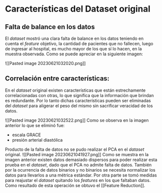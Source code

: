 # Características del Dataset original

## Falta de balance en los datos

El _dataset_ mostró una clara falta de balance en los datos teniendo en cuenta el _feature_ objetivo, la cantidad de pacientes que no fallecen, luego de ingresar al hospital, es mucho mayor de los que sí lo hacen, en la muestra observada. Como se puede apreciar en la siguiente imagen:

![[Pasted image 20230621032020.png]]

## Correlación entre características:

En el _dataset_ original existen características que están estrechamente correlacionadas con otras, lo que significa que la información que brindan es redundante. Por lo tanto dichas características pueden ser eliminadas del _dataset_ para aligerar el peso del mismo sin sacrificar veracidad de los datos.

![[Pasted image 20230621032522.png]]
Como se observa en la imagen anterior lo que se eliminó fue:
- escala GRACE
- presión arterial diastólica

Producto de la falta de datos no se pudo realizar el PCA en el _dataset_ original. 
![[Pasted image 20230621041927.png]]
Como se muestra en la imagen anterior existen datos demasiado dispersos para poder realizar esta prueba en el _dataset_, dado que el PCA no admite falta de datos. También por la ocurrencia de datos binarios y no binarios se necesita normalizar los datos para llevarlos a una métrica estándar.
Por otra parte se tomó medidas para reajustar el _dataset_ quitando los _features_ en los que faltaban datos. Como resultado de esta operación se obtuvo el [[Feature Reduction]].